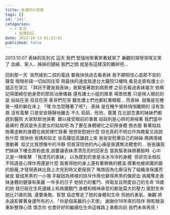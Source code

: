 ```yaml
---
title: 永遠的小天使
tags: []
id: '141'
categories:
  - - 生活
    - 台灣日記
date: 2013-10-13 01:23:41
published: false
---
```


2013.10.07 表妹的告別式 這天 我們 堅強地笑著笑著就哭了 樂觀的哭呀哭呀又笑了 血緣、家人、姊妹的鏈結 我們之間 就是有這樣深的羈絆吧...
<!-- more -->
回到那一天  突然接到二叔的電話 要我快快過去看表妹 我不願相信心底那不安的聲音 暗暗祈禱一切如同往常 用最快的速度抵達台大醫院12樓時,看見走廊有護士小姐正在哭泣 「拜託不要是我表妹」我緊張著跑到病房裡 之前去看過表妹幾次 依稀記得圍繞在她身旁的那些治療儀器 還有護士小姐的推車 場景依舊 只是映入眼前的是 姑姑在哭 叔叔在哭 表哥們在哭 醫生護士們也都紅著眼眶... 而表妹  就像是在睡覺一樣的躺在床上 「嘿 你怎麼睡著了呢?」 表妹 是在睡午覺時悄悄離開的 沒有急救 沒有電擊 只是安安靜靜地離去 不久 茹茹、欣欣、蕙蕙 在北部念書的妹妹們都趕到醫院 大家默默地哭著  難以接受眼前的事實 姑姑則是心碎的哭喊著 我們當中最痛的 應該是失去愛女的姑姑吧 為了要在身體硬化之前擦身體 換衣服 看著姑姑拖著虛軟的身體在病房裡忙碌著 很想安慰她什麼 但也真的不明白作為晚輩又該說些什麼 很快地 爸媽和姑丈 坐高鐵從高雄趕上來 爸爸安慰著自己的姊姊 媽媽情緒激動著  姑丈比我想像中的冷靜 但我深信他的內心痛是我還無法體會的... 爸爸讓我們姊妹下樓去買粉底液,說要讓表妹漂漂亮亮的回家去 當我幫表妹擦著臉時  心中又是一陣衝擊 「我漂亮的表妹」 以為摸到的會是冰冰冷冷的身體  但卻完全相反 不知道是心理作用還是什麼 我覺得她的身上還有著微微的體溫 摸著他被病魔折磨的臉龐,才發現表妹比我上次見到時又更瘦弱了 嘴唇因為化療沒有了組織液保護而破皮 變成黑黑的一小塊 手腳因為移植的排斥作用也變得黑黑的像瘀血 病魔奪走表妹身體的健康和美麗 一年多的日子 她努力的奮鬥、捍衛並且熱愛自己的生命 18歲的她 就已經在生死邊緣上和病魔戰鬥 身體和精神承受的都是莫大的壓力 面對生命 她比21歲的我  還要勇敢、智慧 癌症奪走了她的身體和生命 但她的勇氣、樂觀 將永遠影響著身邊所有的人 「你是個美麗的小天使」 謝謝你18年來的陪伴 擦乾眼淚 重新整理心情 懷念你 也會好好的繼續在生命這條路上勇敢向前 我們未來再見！
